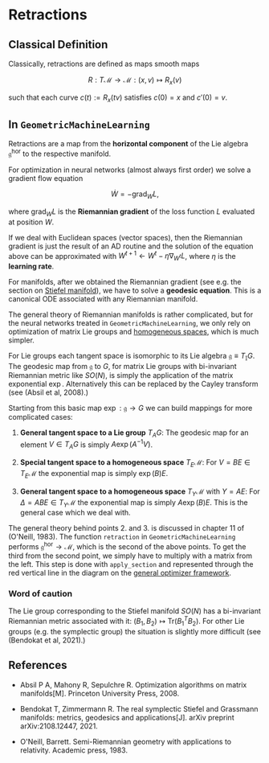 # Retractions

## Classical Definition
Classically, retractions are defined as maps smooth maps 

```math
R: T\mathcal{M}\to\mathcal{M}:(x,v)\mapsto{}R_x(v)
```

such that each curve $c(t) := R_x(tv)$ satisfies $c(0) = x$ and $c'(0) = v$.

## In `GeometricMachineLearning`

Retractions are a map from the **horizontal component** of the Lie algebra $\mathfrak{g}^\mathrm{hor}$ to the respective manifold.

For optimization in neural networks (almost always first order) we solve a gradient flow equation 

```math
\dot{W} = -\mathrm{grad}_WL, 
```
where $\mathrm{grad}_WL$ is the **Riemannian gradient** of the loss function $L$ evaluated at position $W$.

If we deal with Euclidean spaces (vector spaces), then the Riemannian gradient is just the result of an AD routine and the solution of the equation above can be approximated with $W^{t+1} \gets W^t - \eta\nabla_{W^t}L$, where $\eta$ is the **learning rate**. 

For manifolds, after we obtained the Riemannian gradient (see e.g. the section on [Stiefel manifold](../../manifolds/stiefel_manifold.md)), we have to solve a **geodesic equation**. This is a canonical ODE associated with any Riemannian manifold. 

The general theory of Riemannian manifolds is rather complicated, but for the neural networks treated in `GeometricMachineLearning`, we only rely on optimization of matrix Lie groups and [homogeneous spaces](../../manifolds/homogeneous_spaces.md), which is much simpler. 

For Lie groups each tangent space is isomorphic to its Lie algebra $\mathfrak{g}\equiv{}T_\mathbb{I}G$. The geodesic map from $\mathfrak{g}$ to $G$, for matrix Lie groups with bi-invariant Riemannian metric like $SO(N)$, is simply the application of the matrix exponential $\exp$. Alternatively this can be replaced by the Cayley transform (see (Absil et al, 2008).)
 
Starting from this basic map $\exp:\mathfrak{g}\to{}G$ we can build mappings for more complicated cases: 

1. **General tangent space to a Lie group** $T_AG$: The geodesic map for an element $V\in{}T_AG$ is simply $A\exp(A^{-1}V)$.

2. **Special tangent space to a homogeneous space** $T_E\mathcal{M}$: For $V=BE\in{}T_E\mathcal{M}$ the exponential map is simply $\exp(B)E$. 

3. **General tangent space to a homogeneous space** $T_Y\mathcal{M}$ with $Y = AE$: For $\Delta=ABE\in{}T_Y\mathcal{M}$ the exponential map is simply $A\exp(B)E$. This is the general case which we deal with.  

The general theory behind points 2. and 3. is discussed in chapter 11 of (O'Neill, 1983). The function `retraction` in `GeometricMachineLearning` performs $\mathfrak{g}^\mathrm{hor}\to\mathcal{M}$, which is the second of the above points. To get the third from the second point, we simply have to multiply with a matrix from the left. This step is done with `apply_section` and represented through the red vertical line in the diagram on the [general optimizer framework](../../Optimizer.md).


### Word of caution

The Lie group corresponding to the Stiefel manifold $SO(N)$ has a bi-invariant Riemannian metric associated with it: $(B_1,B_2)\mapsto \mathrm{Tr}(B_1^TB_2)$.
For other Lie groups (e.g. the symplectic group) the situation is slightly more difficult (see (Bendokat et al, 2021).)

## References 

- Absil P A, Mahony R, Sepulchre R. Optimization algorithms on matrix manifolds[M]. Princeton University Press, 2008.

- Bendokat T, Zimmermann R. The real symplectic Stiefel and Grassmann manifolds: metrics, geodesics and applications[J]. arXiv preprint arXiv:2108.12447, 2021.

- O'Neill, Barrett. Semi-Riemannian geometry with applications to relativity. Academic press, 1983.